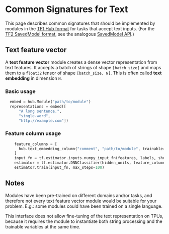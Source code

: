 
# Common Signatures for Text

This page describes common signatures that should be implemented by modules in
the [TF1 Hub format](../tf1_hub_module.md) for tasks that accept text inputs.
(For the [TF2 SavedModel format](../tf2_saved_model.md), see the analogous
[SavedModel API](../common_saved_model_apis/text.md).)

## Text feature vector

A **text feature vector** module creates a dense vector representation
from text features.
It accepts a batch of strings of shape `[batch_size]` and maps them to
a `float32` tensor of shape `[batch_size, N]`. This is often called
**text embedding** in dimension `N`.

### Basic usage

```python
  embed = hub.Module("path/to/module")
  representations = embed([
      "A long sentence.",
      "single-word",
      "http://example.com"])
```

### Feature column usage

```python
    feature_columns = [
      hub.text_embedding_column("comment", "path/to/module", trainable=False),
    ]
    input_fn = tf.estimator.inputs.numpy_input_fn(features, labels, shuffle=True)
    estimator = tf.estimator.DNNClassifier(hidden_units, feature_columns)
    estimator.train(input_fn, max_steps=100)
```

## Notes

Modules have been pre-trained on different domains and/or tasks,
and therefore not every text feature vector module would be suitable for
your problem. E.g.: some modules could have been trained on a single language.

This interface does not allow fine-tuning of the text representation on TPUs,
because it requires the module to instantiate both string processing and the
trainable variables at the same time.
